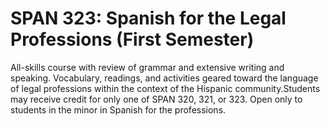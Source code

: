 # SPAN 323: Spanish for the Legal Professions (First Semester)

All-skills course with review of grammar and extensive writing and speaking. Vocabulary, readings, and activities geared toward the language of legal professions within the context of the Hispanic community.Students may receive credit for only one of SPAN 320, 321, or 323. Open only to students in the minor in Spanish for the professions.